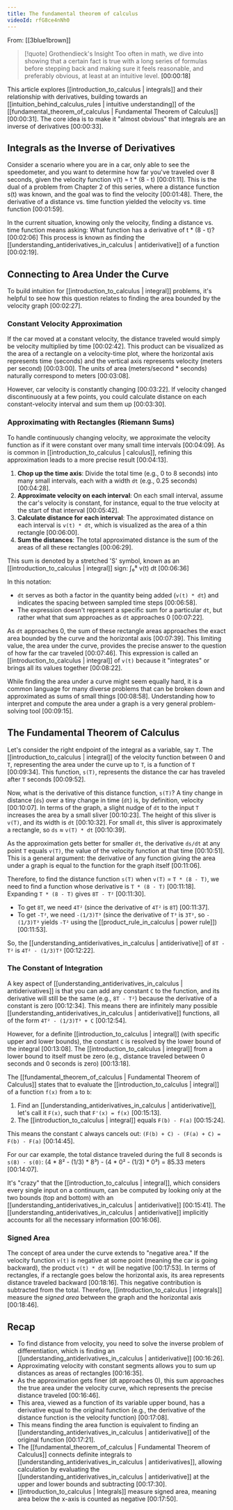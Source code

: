 ```yaml
---
title: The fundamental theorem of calculus
videoId: rfG8ce4nNh0
---
```


From: [[3blue1brown]] <br/> 
> [!quote] Grothendieck's Insight
> Too often in math, we dive into showing that a certain fact is true with a long series of formulas before stepping back and making sure it feels reasonable, and preferably obvious, at least at an intuitive level. <a class="yt-timestamp" data-t="00:00:18">[00:00:18]</a>

This article explores [[introduction_to_calculus | integrals]] and their relationship with derivatives, building towards an [[intuition_behind_calculus_rules | intuitive understanding]] of the [[fundamental_theorem_of_calculus | Fundamental Theorem of Calculus]] <a class="yt-timestamp" data-t="00:00:31">[00:00:31]</a>. The core idea is to make it "almost obvious" that integrals are an inverse of derivatives <a class="yt-timestamp" data-t="00:00:33">[00:00:33]</a>.

## Integrals as the Inverse of Derivatives

Consider a scenario where you are in a car, only able to see the speedometer, and you want to determine how far you've traveled over 8 seconds, given the velocity function v(t) = t * (8 - t) <a class="yt-timestamp" data-t="00:01:11">[00:01:11]</a>. This is the dual of a problem from Chapter 2 of this series, where a distance function s(t) was known, and the goal was to find the velocity <a class="yt-timestamp" data-t="00:01:48">[00:01:48]</a>. There, the derivative of a distance vs. time function yielded the velocity vs. time function <a class="yt-timestamp" data-t="00:01:59">[00:01:59]</a>.

In the current situation, knowing only the velocity, finding a distance vs. time function means asking: What function has a derivative of t * (8 - t)? <a class="yt-timestamp" data-t="00:02:06">[00:02:06]</a> This process is known as finding the [[understanding_antiderivatives_in_calculus | antiderivative]] of a function <a class="yt-timestamp" data-t="00:02:19">[00:02:19]</a>.

## Connecting to Area Under the Curve

To build intuition for [[introduction_to_calculus | integral]] problems, it's helpful to see how this question relates to finding the area bounded by the velocity graph <a class="yt-timestamp" data-t="00:02:27">[00:02:27]</a>.

### Constant Velocity Approximation
If the car moved at a constant velocity, the distance traveled would simply be velocity multiplied by time <a class="yt-timestamp" data-t="00:02:42">[00:02:42]</a>. This product can be visualized as the area of a rectangle on a velocity-time plot, where the horizontal axis represents time (seconds) and the vertical axis represents velocity (meters per second) <a class="yt-timestamp" data-t="00:03:00">[00:03:00]</a>. The units of area (meters/second * seconds) naturally correspond to meters <a class="yt-timestamp" data-t="00:03:08">[00:03:08]</a>.

However, car velocity is constantly changing <a class="yt-timestamp" data-t="00:03:22">[00:03:22]</a>. If velocity changed discontinuously at a few points, you could calculate distance on each constant-velocity interval and sum them up <a class="yt-timestamp" data-t="00:03:30">[00:03:30]</a>.

### Approximating with Rectangles (Riemann Sums)
To handle continuously changing velocity, we approximate the velocity function as if it were constant over many small time intervals <a class="yt-timestamp" data-t="00:04:09">[00:04:09]</a>. As is common in [[introduction_to_calculus | calculus]], refining this approximation leads to a more precise result <a class="yt-timestamp" data-t="00:04:13">[00:04:13]</a>.

1.  **Chop up the time axis**: Divide the total time (e.g., 0 to 8 seconds) into many small intervals, each with a width `dt` (e.g., 0.25 seconds) <a class="yt-timestamp" data-t="00:04:28">[00:04:28]</a>.
2.  **Approximate velocity on each interval**: On each small interval, assume the car's velocity is constant, for instance, equal to the true velocity at the start of that interval <a class="yt-timestamp" data-t="00:05:42">[00:05:42]</a>.
3.  **Calculate distance for each interval**: The approximated distance on each interval is `v(t) * dt`, which is visualized as the area of a thin rectangle <a class="yt-timestamp" data-t="00:06:00">[00:06:00]</a>.
4.  **Sum the distances**: The total approximated distance is the sum of the areas of all these rectangles <a class="yt-timestamp" data-t="00:06:29">[00:06:29]</a>.

This sum is denoted by a stretched 'S' symbol, known as an [[introduction_to_calculus | integral]] sign:
∫₀⁸ v(t) dt <a class="yt-timestamp" data-t="00:06:36">[00:06:36]</a>

In this notation:
*   `dt` serves as both a factor in the quantity being added (`v(t) * dt`) and indicates the spacing between sampled time steps <a class="yt-timestamp" data-t="00:06:58">[00:06:58]</a>.
*   The expression doesn't represent a specific sum for a particular `dt`, but rather what that sum approaches as `dt` approaches 0 <a class="yt-timestamp" data-t="00:07:22">[00:07:22]</a>.

As `dt` approaches 0, the sum of these rectangle areas approaches the exact area bounded by the curve and the horizontal axis <a class="yt-timestamp" data-t="00:07:39">[00:07:39]</a>. This limiting value, the area under the curve, provides the precise answer to the question of how far the car traveled <a class="yt-timestamp" data-t="00:07:46">[00:07:46]</a>. This expression is called an [[introduction_to_calculus | integral]] of `v(t)` because it "integrates" or brings all its values together <a class="yt-timestamp" data-t="00:08:22">[00:08:22]</a>.

While finding the area under a curve might seem equally hard, it is a common language for many diverse problems that can be broken down and approximated as sums of small things <a class="yt-timestamp" data-t="00:08:58">[00:08:58]</a>. Understanding how to interpret and compute the area under a graph is a very general problem-solving tool <a class="yt-timestamp" data-t="00:09:15">[00:09:15]</a>.

## The Fundamental Theorem of Calculus

Let's consider the right endpoint of the integral as a variable, say `T`. The [[introduction_to_calculus | integral]] of the velocity function between 0 and `T`, representing the area under the curve up to `T`, is a function of `T` <a class="yt-timestamp" data-t="00:09:34">[00:09:34]</a>. This function, `s(T)`, represents the distance the car has traveled after `T` seconds <a class="yt-timestamp" data-t="00:09:52">[00:09:52]</a>.

Now, what is the derivative of this distance function, `s(T)`? A tiny change in distance (`ds`) over a tiny change in time (`dt`) is, by definition, velocity <a class="yt-timestamp" data-t="00:10:07">[00:10:07]</a>. In terms of the graph, a slight nudge of `dt` to the input `T` increases the area by a small sliver <a class="yt-timestamp" data-t="00:10:23">[00:10:23]</a>. The height of this sliver is `v(T)`, and its width is `dt` <a class="yt-timestamp" data-t="00:10:32">[00:10:32]</a>. For small `dt`, this sliver is approximately a rectangle, so `ds` ≈ `v(T) * dt` <a class="yt-timestamp" data-t="00:10:39">[00:10:39]</a>.

As the approximation gets better for smaller `dt`, the derivative `ds/dt` at any point `T` equals `v(T)`, the value of the velocity function at that time <a class="yt-timestamp" data-t="00:10:51">[00:10:51]</a>. This is a general argument: the derivative of any function giving the area under a graph is equal to the function for the graph itself <a class="yt-timestamp" data-t="00:11:06">[00:11:06]</a>.

Therefore, to find the distance function `s(T)` when `v(T)` = `T * (8 - T)`, we need to find a function whose derivative is `T * (8 - T)` <a class="yt-timestamp" data-t="00:11:18">[00:11:18]</a>.
Expanding `T * (8 - T)` gives `8T - T²` <a class="yt-timestamp" data-t="00:11:30">[00:11:30]</a>.
*   To get `8T`, we need `4T²` (since the derivative of `4T²` is `8T`) <a class="yt-timestamp" data-t="00:11:37">[00:11:37]</a>.
*   To get `-T²`, we need `-(1/3)T³` (since the derivative of `T³` is `3T²`, so `-(1/3)T³` yields `-T²` using the [[product_rule_in_calculus | power rule]]) <a class="yt-timestamp" data-t="00:11:53">[00:11:53]</a>.

So, the [[understanding_antiderivatives_in_calculus | antiderivative]] of `8T - T²` is `4T² - (1/3)T³` <a class="yt-timestamp" data-t="00:12:22">[00:12:22]</a>.

### The Constant of Integration
A key aspect of [[understanding_antiderivatives_in_calculus | antiderivatives]] is that you can add any constant `C` to the function, and its derivative will still be the same (e.g., `8T - T²`) because the derivative of a constant is zero <a class="yt-timestamp" data-t="00:12:34">[00:12:34]</a>. This means there are infinitely many possible [[understanding_antiderivatives_in_calculus | antiderivative]] functions, all of the form `4T² - (1/3)T³ + C` <a class="yt-timestamp" data-t="00:12:54">[00:12:54]</a>.

However, for a definite [[introduction_to_calculus | integral]] (with specific upper and lower bounds), the constant `C` is resolved by the lower bound of the integral <a class="yt-timestamp" data-t="00:13:08">[00:13:08]</a>. The [[introduction_to_calculus | integral]] from a lower bound to itself must be zero (e.g., distance traveled between 0 seconds and 0 seconds is zero) <a class="yt-timestamp" data-t="00:13:18">[00:13:18]</a>.

The [[fundamental_theorem_of_calculus | Fundamental Theorem of Calculus]] states that to evaluate the [[introduction_to_calculus | integral]] of a function `f(x)` from `a` to `b`:
1.  Find an [[understanding_antiderivatives_in_calculus | antiderivative]], let's call it `F(x)`, such that `F'(x) = f(x)` <a class="yt-timestamp" data-t="00:15:13">[00:15:13]</a>.
2.  The [[introduction_to_calculus | integral]] equals `F(b) - F(a)` <a class="yt-timestamp" data-t="00:15:24">[00:15:24]</a>.

This means the constant `C` always cancels out: `(F(b) + C) - (F(a) + C) = F(b) - F(a)` <a class="yt-timestamp" data-t="00:14:45">[00:14:45]</a>.

For our car example, the total distance traveled during the full 8 seconds is `s(8) - s(0)`:
(4 * 8² - (1/3) * 8³) - (4 * 0² - (1/3) * 0³) = 85.33 meters <a class="yt-timestamp" data-t="00:14:07">[00:14:07]</a>.

It's "crazy" that the [[introduction_to_calculus | integral]], which considers every single input on a continuum, can be computed by looking only at the two bounds (top and bottom) with an [[understanding_antiderivatives_in_calculus | antiderivative]] <a class="yt-timestamp" data-t="00:15:41">[00:15:41]</a>. The [[understanding_antiderivatives_in_calculus | antiderivative]] implicitly accounts for all the necessary information <a class="yt-timestamp" data-t="00:16:06">[00:16:06]</a>.

### Signed Area
The concept of area under the curve extends to "negative area." If the velocity function `v(t)` is negative at some point (meaning the car is going backward), the product `v(t) * dt` will be negative <a class="yt-timestamp" data-t="00:17:53">[00:17:53]</a>. In terms of rectangles, if a rectangle goes below the horizontal axis, its area represents distance traveled backward <a class="yt-timestamp" data-t="00:18:16">[00:18:16]</a>. This negative contribution is subtracted from the total. Therefore, [[introduction_to_calculus | integrals]] measure the *signed area* between the graph and the horizontal axis <a class="yt-timestamp" data-t="00:18:46">[00:18:46]</a>.

## Recap
*   To find distance from velocity, you need to solve the inverse problem of differentiation, which is finding an [[understanding_antiderivatives_in_calculus | antiderivative]] <a class="yt-timestamp" data-t="00:16:26">[00:16:26]</a>.
*   Approximating velocity with constant segments allows you to sum up distances as areas of rectangles <a class="yt-timestamp" data-t="00:16:35">[00:16:35]</a>.
*   As the approximation gets finer (dt approaches 0), this sum approaches the true area under the velocity curve, which represents the precise distance traveled <a class="yt-timestamp" data-t="00:16:46">[00:16:46]</a>.
*   This area, viewed as a function of its variable upper bound, has a derivative equal to the original function (e.g., the derivative of the distance function is the velocity function) <a class="yt-timestamp" data-t="00:17:08">[00:17:08]</a>.
*   This means finding the area function is equivalent to finding an [[understanding_antiderivatives_in_calculus | antiderivative]] of the original function <a class="yt-timestamp" data-t="00:17:21">[00:17:21]</a>.
*   The [[fundamental_theorem_of_calculus | Fundamental Theorem of Calculus]] connects definite integrals to [[understanding_antiderivatives_in_calculus | antiderivatives]], allowing calculation by evaluating the [[understanding_antiderivatives_in_calculus | antiderivative]] at the upper and lower bounds and subtracting <a class="yt-timestamp" data-t="00:17:30">[00:17:30]</a>.
*   [[introduction_to_calculus | Integrals]] measure signed area, meaning area below the x-axis is counted as negative <a class="yt-timestamp" data-t="00:17:50">[00:17:50]</a>.